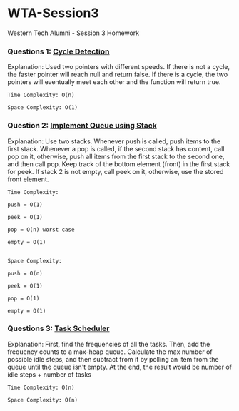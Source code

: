 # WTA-Session3
Western Tech Alumni - Session 3 Homework


### Questions 1: [Cycle Detection](https://www.hackerrank.com/challenges/detect-whether-a-linked-list-contains-a-cycle/problem)

Explanation: Used two pointers with different speeds. If there is not a cycle, the faster pointer will reach null and return false. If there is a cycle, the two pointers will eventually meet each other and the function will return true.
```
Time Complexity: O(n)

Space Complexity: O(1)
```


### Question 2: [Implement Queue using Stack](https://leetcode.com/problems/implement-queue-using-stacks/)

Explanation: Use two stacks. Whenever push is called, push items to the first stack. Whenever a pop is called, if the second stack has content, call pop on it, otherwise, push all items from the first stack to the second one, and then call pop. Keep track of the bottom element (front) in the first stack for peek. If stack 2 is not empty, call peek on it, otherwise, use the stored front element.
```
Time Complexity: 

push = O(1)

peek = O(1)

pop = O(n) worst case

empty = O(1)


Space Complexity: 

push = O(n)

peek = O(1)

pop = O(1)

empty = O(1)
```


### Questions 3: [Task Scheduler](https://leetcode.com/problems/task-scheduler/)

Explanation: First, find the frequencies of all the tasks. Then, add the frequency counts to a max-heap queue. Calculate the max number of possible idle steps, and then subtract from it by polling an item from the queue until the queue isn't empty. At the end, the result would be number of idle steps + number of tasks
```
Time Complexity: O(n)

Space Complexity: O(n)
```

